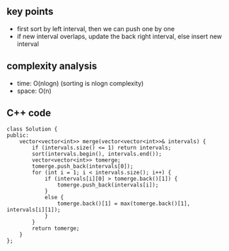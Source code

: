## key points
- first sort by left interval, then we can push one by one
- if new interval overlaps, update the back right interval, else insert new interval

## complexity analysis
- time: O(nlogn) (sorting is nlogn complexity)
- space: O(n)


## C++ code
```
class Solution {
public:
    vector<vector<int>> merge(vector<vector<int>>& intervals) {
        if (intervals.size() <= 1) return intervals;
        sort(intervals.begin(), intervals.end());
        vector<vector<int>> tomerge;
        tomerge.push_back(intervals[0]);
        for (int i = 1; i < intervals.size(); i++) {
            if (intervals[i][0] > tomerge.back()[1]) {
                tomerge.push_back(intervals[i]);
            }
            else {
                tomerge.back()[1] = max(tomerge.back()[1], intervals[i][1]);
            }
        }
        return tomerge;
    }
};
```
